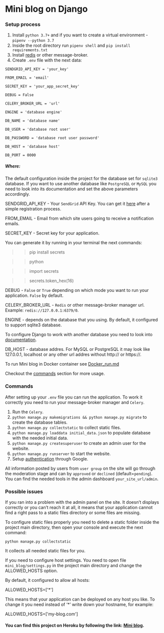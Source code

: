 # Mini blog on Django

### Setup process
1. Install `python 3.7+` and if you want to create a virtual environment - `pipenv --python 3.7`
2. Inside the root directory run `pipenv shell` and `pip install requirements.txt`
3. Install [redis](https://redis.io/ "Redis") or other message-broker.
4. Create `.env` file with the next data:

````
SENDGRID_API_KEY = 'your_key'

FROM_EMAIL = 'email'

SECRET_KEY = 'your_app_secret_key'

DEBUG = False

CELERY_BROKER_URL = 'url'

ENGINE = 'database engine'

DB_NAME = 'database name'

DB_USER = 'database root user'

DB_PASSWORD = 'database root user password'

DB_HOST = 'database host'

DB_PORT = 0000
````

##### Where:

The default configuration inside the project for the database set for `sqlite3` database. If you want to use another database like `PostgreSQL` or `MySQL` you need to look into its documentation and set the above parameters accordingly.


SENDGRID_API_KEY - Your `SendGrid` API Key. You can get it [here](https://app.sendgrid.com "SendGrid") after a simple registration process.


FROM_EMAIL - Email from which site users going to receive a notification emails.


SECRET_KEY - Secret key for your application.


You can generate it by running in your terminal the next commands:


>> pip install secrets

>> python

>> import secrets

>> secrets.token_hex(16)


DEBUG - `False` or `True` depending on which mode you want to run your application. `False` by default.


CELERY_BROKER_URL - `Redis` or other message-broker manager url. Example: `redis://127.0.0.1:6379/0`.

ENGINE - depends on the database that you using. By default, it configured to support sqlite3 database.

To configure Django to work with another database you need to look into [documentation](https://docs.djangoproject.com/en/3.0/ref/databases/ "Djangoproject docs").

DB_HOST - database addres. For MySQL or PostgreSQL it may look like 127.0.0.1, localhost or any other url addres without http:// or https://.


To run Mini blog in Docker container see [Docker_run.md](https://github.com/masterrarrow/mini_blog/blob/master/Docker_run.md "Docker_run.md")

Checkout the [commands](#commands) section for more usage.

### Commands

After setting up your `.env` file you can run the application. To work it correctly you need to run your message-broker manager and `Celery`.

1. Run the `Celery`.
2. `python manage.py makemigrations && python manage.py migrate` to create the database tables.
3. `python manage.py collectstatic` to collect static files.
4. `python manage.py loaddata initial_data.json` to populate database with the needed initial data.
5. `python manage.py createsuperuser` to create an admin user for the website.
6. `python manage.py runserver` to start the website.
7. Setup [authentication](https://django-allauth.readthedocs.io/en/latest/installation.html "Django allauth") through Google.


All information posted by users from `user group` on the site will go through the moderation stage and can by `approved` or `declined` (default=`pending`). You can find the needed tools in the admin dashboard `your_site_url/admin`.

### Possible issues

If you ran into a problem with the admin panel on the site. It doesn’t displays correctly or you can’t reach it at all, it means that your application cannot find a right pass to a static files directory or some files are missing.

To configure static files properly you need to delete a static folder inside the project main directory, then open your console and execute the next command:


`python manage.py collectstatic`


It collects all needed static files for you.

If you need to configure host settings. You need to open file `mini_blog/settings.py` in the project main directory and change the ALLOWED_HOSTS option.


By default, it configured to allow all hosts:


ALLOWED_HOSTS=['*']


This means that your application can be deployed on any host you like. To change it you need instead of ‘*’ write down your hostname, for example:


ALLOWED_HOSTS=['my-blog.com']

#### You can find this project on Heroku by following the link: [Mini blog](https://news-blog-site.herokuapp.com/ "Mini blog").
